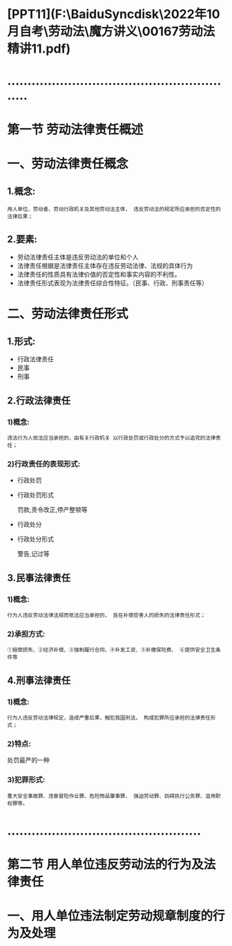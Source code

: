 # [PPT11](F:\BaiduSyncdisk\2022年10月自考\劳动法\魔方讲义\00167劳动法 精讲11.pdf)

# ..........................................................

# 第一节  劳动法律责任概述

# 一、劳动法律责任概念

## 1.概念:

~~~
用人单位、劳动者、劳动行政机关及其他劳动法主体， 违反劳动法的规定所应承担的否定性的法律后果；
~~~

## 2.要素:

- 劳动法律责任主体是违反劳动法的单位和个人
- 法律责任根据是法律责任主体存在违反劳动法律、法规的具体行为
- 法律责任的性质具有法律价值的否定性和事实内容的不利性。
- 法律责任形式表现为法律责任综合性特征。（民事、行政、刑事责任等）

# 二、劳动法律责任形式

## 1.形式:

- 行政法律责任
- 民事
- 刑事

## 2.行政法律责任

### 1)概念:

~~~
违法行为人依法应当承担的，由有关行政机关 以行政处罚或行政处分的方式予以追究的法律责任；
~~~

### 2)行政责任的表现形式:

- 行政处罚

- 行政处罚形式

  罚款,责令改正,停产整顿等

- 行政处分

- 行政处分形式

  警告,记过等

## 3.民事法律责任

### 1)概念:

~~~
行为人违反劳动法律法规而依法应当承担的， 旨在补偿受害人的损失的法律责任形式；
~~~

### 2)承担方式:

~~~
①赔偿损失、②经济补偿、③强制履行合同、④补发工资、⑤补缴保险费、 ⑥提供安全卫生条件等
~~~

## 4.刑事法律责任

### 1)概念:

~~~
行为人违反劳动法律规定，造成严重后果，触犯我国刑法， 构成犯罪所应承担的法律责任形式；
~~~

### 2)特点:

处罚最严的一种

### 3)犯罪形式:

~~~
重大安全事故罪、违章冒险作业罪、危险物品肇事罪、 强迫劳动罪、妨碍执行公务罪、滥用职权罪等。
~~~

# ................................................

# 第二节  用人单位违反劳动法的行为及法律责任

# 一、用人单位违法制定劳动规章制度的行为及处理